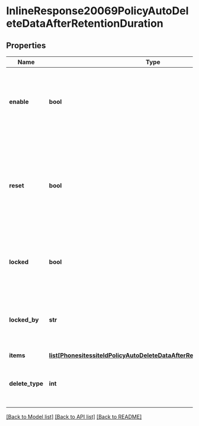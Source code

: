 # InlineResponse20069PolicyAutoDeleteDataAfterRetentionDuration

## Properties
Name | Type | Description | Notes
------------ | ------------- | ------------- | -------------
**enable** | **bool** | This field allows Zoom to automatically delete data after the retention duration has lapsed. | [optional] 
**reset** | **bool** | Whether the current settings will use the phone account&#x27;s settings (applicable if the current settings are using the new policy framework). | [optional] 
**locked** | **bool** | Whether the senior administrator allows users to modify the current settings. | [optional] 
**locked_by** | **str** | Which level of administrator prohibits the modification of the current settings. | [optional] 
**items** | [**list[PhonesitessiteIdPolicyAutoDeleteDataAfterRetentionDurationItems]**](PhonesitessiteIdPolicyAutoDeleteDataAfterRetentionDurationItems.md) |  | [optional] 
**delete_type** | **int** | Delete policy &lt;br&gt;* 1 - soft delete &lt;br&gt;* 2 - permanent delete | [optional] 

[[Back to Model list]](../README.md#documentation-for-models) [[Back to API list]](../README.md#documentation-for-api-endpoints) [[Back to README]](../README.md)

